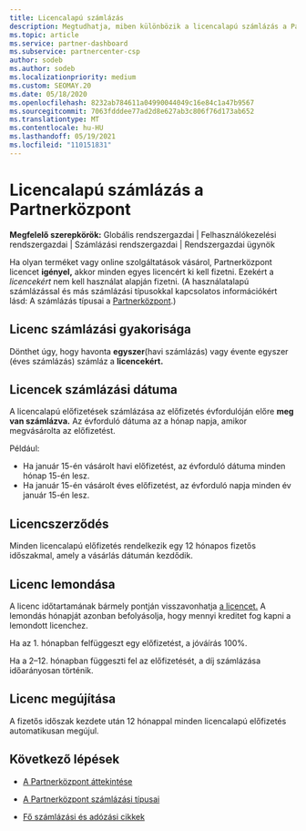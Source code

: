 ```yaml
---
title: Licencalapú számlázás
description: Megtudhatja, miben különbözik a licencalapú számlázás a Partnerközpont használatalapú számlázástól, beleértve a licencalapú számlázást is (nem a licenchasználat alapján).
ms.topic: article
ms.service: partner-dashboard
ms.subservice: partnercenter-csp
author: sodeb
ms.author: sodeb
ms.localizationpriority: medium
ms.custom: SEOMAY.20
ms.date: 05/18/2020
ms.openlocfilehash: 8232ab784611a04990044049c16e84c1a47b9567
ms.sourcegitcommit: 7063fdddee77ad2d8e627ab3c806f76d173ab652
ms.translationtype: MT
ms.contentlocale: hu-HU
ms.lasthandoff: 05/19/2021
ms.locfileid: "110151831"
---
```

# <a name="license-based-billing-in-partner-center"></a>Licencalapú számlázás a Partnerközpont

**Megfelelő szerepkörök:** Globális rendszergazdai | Felhasználókezelési rendszergazdai | Számlázási rendszergazdai | Rendszergazdai ügynök

Ha olyan terméket vagy online szolgáltatások vásárol, Partnerközpont licencet **igényel,** akkor minden  egyes licencért ki kell fizetni. Ezekért a *licencekért* nem kell használat alapján fizetni. (A használatalapú számlázással és más számlázási típusokkal kapcsolatos információkért lásd: A számlázás típusai a [Partnerközpont](./billing-basics.md).)

## <a name="license-billing-frequency"></a>Licenc számlázási gyakorisága

Dönthet úgy, hogy havonta **egyszer**(havi számlázás) vagy évente egyszer (éves számlázás) számláz a **licencekért.** 

## <a name="billing-date-for-licenses"></a>Licencek számlázási dátuma

A licencalapú előfizetések számlázása az előfizetés évfordulóján előre **meg van számlázva.** Az évforduló dátuma az a hónap napja, amikor megvásárolta az előfizetést.

Például:

- Ha január  15-én vásárolt havi előfizetést, az évforduló dátuma minden hónap 15-én lesz.
- Ha január  15-én vásárolt éves előfizetést, az évforduló napja minden év január 15-én lesz.

## <a name="license-term"></a>Licencszerződés

Minden licencalapú előfizetés rendelkezik egy 12 hónapos fizetős időszakmal, amely a vásárlás dátumán kezdődik.

## <a name="license-cancellation"></a>Licenc lemondása

A licenc időtartamának bármely pontján visszavonhatja [a licencet.](#license-term) A lemondás hónapját azonban befolyásolja, hogy mennyi kreditet fog kapni a lemondott licenchez.

Ha az 1. hónapban felfüggeszt egy előfizetést, a jóváírás 100%.

Ha a 2–12. hónapban függeszti fel az előfizetését, a díj számlázása időarányosan történik.

## <a name="license-renewal"></a>Licenc megújítása

A fizetős időszak kezdete után 12 hónappal minden licencalapú előfizetés automatikusan megújul.

## <a name="next-steps"></a>Következő lépések

- [A Partnerközpont áttekintése](billing-basics.md)

- [A Partnerközpont számlázási típusai](./billing-basics.md)

- [Fő számlázási és adózási cikkek](billing.md)